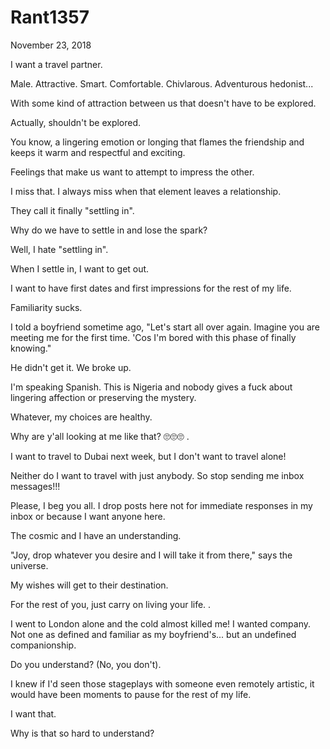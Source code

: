 # Rant1357


November  23, 2018

I want a travel partner.

Male. Attractive. Smart. Comfortable. Chivlarous. Adventurous hedonist...

With some kind of attraction between us that doesn't have to be explored.

Actually, shouldn't be explored.

You know, a lingering emotion or longing that flames the friendship and keeps it warm and respectful and exciting.

Feelings that make us want to attempt to impress the other.

I miss that. I always miss when that element leaves a relationship.

They call it finally "settling in".

Why do we have to settle in and lose the spark?

Well, I hate "settling in".

When I settle in, I want to get out.

I want to have first dates and first impressions for the rest of my life.

Familiarity sucks.

I told a boyfriend sometime ago, "Let's start all over again. Imagine you are meeting me for the first time. 'Cos I'm bored with this phase of finally knowing."

He didn't get it. We broke up.

I'm speaking Spanish. This is Nigeria and nobody gives a fuck about lingering affection or preserving the mystery.

Whatever, my choices are healthy.

Why are y'all looking at me like that? 🙄🙄🙄
.

I want to travel to Dubai next week, but I don't want to travel alone!

Neither do I want to travel with just anybody. So stop sending me inbox messages!!!

Please, I beg you all. I drop posts here not for immediate responses in my inbox or because I want anyone here.

The cosmic and I have an understanding.

"Joy, drop whatever you desire and I will take it from there," says the universe.

My wishes will get to their destination.

For the rest of you, just carry on living your life.
.

I went to London alone and the cold almost killed me! I wanted company. Not one as defined and familiar as my boyfriend's... but an undefined companionship.

Do you understand? (No, you don't).

I knew if I'd seen those stageplays with someone even remotely artistic, it would have been moments to pause for the rest of my life.

I want that.

Why is that so hard to understand?